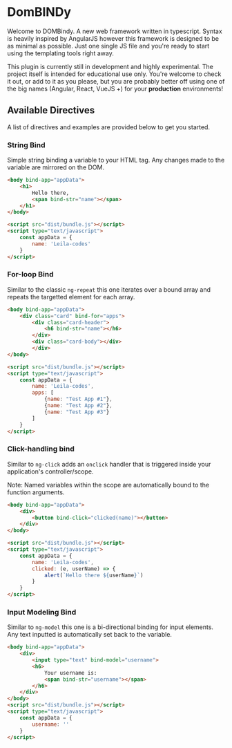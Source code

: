 # DomBINDy

Welcome to DOMBindy. A new web framework written in typescript.
Syntax is heavily inspired by AngularJS however this framework is designed to be as minimal as possible. Just one single JS file and you're ready to start using the templating tools right away.

This plugin is currently still in development and highly experimental. The project itself is intended for educational use only.
You're welcome to check it out, or add to it as you please, but you are probably better off using one of the big names (Angular, React, VueJS +) for your **production** environments!

## Available Directives
A list of directives and examples are provided below to get you started.

### String Bind
Simple string binding a variable to your HTML tag. Any changes made to the variable are mirrored on the DOM.

```html
<body bind-app="appData">
    <h1>
        Hello there,
        <span bind-str="name"></span>
    </h1>
</body>

<script src="dist/bundle.js"></script>
<script type="text/javascript">
    const appData = {
        name: 'Leila-codes'
    }
</script>
```

### For-loop Bind
Similar to the classic `ng-repeat` this one iterates over a bound array and repeats the targetted element for each array.

```html
<body bind-app="appData">
    <div class="card" bind-for="apps">
        <div class="card-header">
            <h6 bind-str="name"></h6>
        </div>
        <div class="card-body"></div>
        </div>
</body>

<script src="dist/bundle.js"></script>
<script type="text/javascript">
    const appData = {
        name: 'Leila-codes',
        apps: [
            {name: "Test App #1"},
            {name: "Test App #2"},
            {name: "Test App #3"}
        ]
    }
</script>
```

### Click-handling bind
Similar to `ng-click` adds an `onclick` handler that is triggered inside your application's controller/scope.

Note: Named variables within the scope are automatically bound to the function arguments.

```html
<body bind-app="appData">
    <div>
        <button bind-click="clicked(name)"></button>
    </div>
</body>

<script src="dist/bundle.js"></script>
<script type="text/javascript">
    const appData = {
        name: 'Leila-codes',
        clicked: (e, userName) => {
            alert(`Hello there ${userName}`)
        }
    }
</script>
```

### Input Modeling Bind
Similar to `ng-model` this one is a bi-directional binding for input elements. Any text inputted is automatically set back to the variable.

```html
<body bind-app="appData">
    <div>
        <input type="text" bind-model="username">
        <h6>
            Your username is: 
            <span bind-str="username"></span>
        </h6>
    </div>
</body>
<script src="dist/bundle.js"></script>
<script type="text/javascript">
    const appData = {
        username: ''
    }
</script>
```

